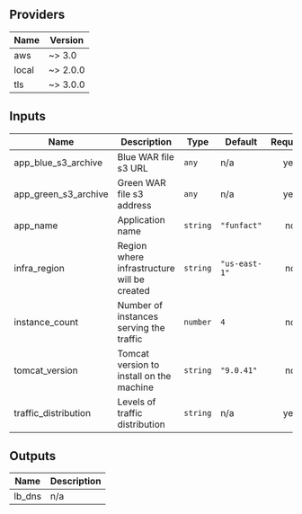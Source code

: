 ## Providers

| Name | Version |
|------|---------|
| aws | ~> 3.0 |
| local | ~> 2.0.0 |
| tls | ~> 3.0.0 |

## Inputs

| Name | Description | Type | Default | Required |
|------|-------------|------|---------|:-----:|
| app\_blue\_s3\_archive | Blue WAR file s3 URL | `any` | n/a | yes |
| app\_green\_s3\_archive | Green WAR file s3 address | `any` | n/a | yes |
| app\_name | Application name | `string` | `"funfact"` | no |
| infra\_region | Region where infrastructure will be created | `string` | `"us-east-1"` | no |
| instance\_count | Number of instances serving the traffic | `number` | `4` | no |
| tomcat\_version | Tomcat version to install on the machine | `string` | `"9.0.41"` | no |
| traffic\_distribution | Levels of traffic distribution | `string` | n/a | yes |

## Outputs

| Name | Description |
|------|-------------|
| lb\_dns | n/a |

